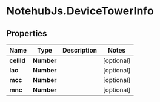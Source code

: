 # NotehubJs.DeviceTowerInfo

## Properties

| Name       | Type       | Description | Notes      |
| ---------- | ---------- | ----------- | ---------- |
| **cellId** | **Number** |             | [optional] |
| **lac**    | **Number** |             | [optional] |
| **mcc**    | **Number** |             | [optional] |
| **mnc**    | **Number** |             | [optional] |
